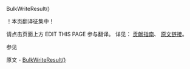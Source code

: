  BulkWriteResult()

 ！本页翻译征集中！

请点击页面上方 EDIT THIS PAGE 参与翻译。
详见：
[贡献指南]( https://github.com/JinMuInfo/MongoDB-Manual-zh/blob/master/CONTRIBUTING.md )、
[原文链接](  https://docs.mongodb.com/manual/reference/method/BulkWriteResult/  )。

 参见

原文 - [BulkWriteResult()]( https://docs.mongodb.com/manual/reference/method/BulkWriteResult/ )

